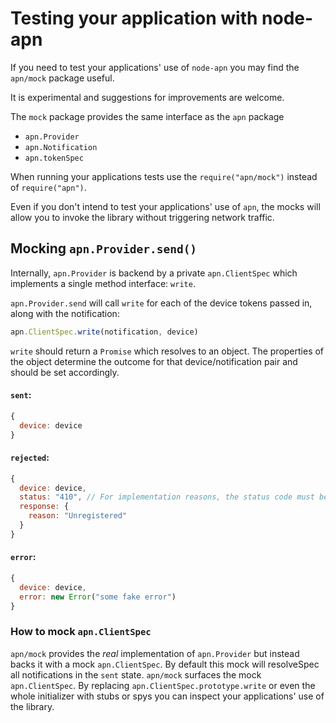 # Testing your application with node-apn

If you need to test your applications' use of `node-apn` you may find the `apn/mock` package useful.

It is experimental and suggestions for improvements are welcome.

The `mock` package provides the same interface as the `apn` package

- `apn.Provider`
- `apn.Notification`
- `apn.tokenSpec`

When running your applications tests use the `require("apn/mock")` instead of `require("apn")`.

Even if you don't intend to test your applications' use of `apn`, the mocks will allow you to invoke the library without triggering network traffic.

## Mocking `apn.Provider.send()`

Internally, `apn.Provider` is backend by a private `apn.ClientSpec` which implements a single method interface: `write`.

`apn.Provider.send` will call `write` for each of the device tokens passed in, along with the notification:

```javascript
apn.ClientSpec.write(notification, device)
```

`write` should return a `Promise` which resolves to an object. The properties of the object determine the outcome for that device/notification pair and should be set accordingly.

#### `sent`:

```javascript
{
  device: device
}
```

#### `rejected`:

```javascript
{
  device: device,
  status: "410", // For implementation reasons, the status code must be a string, not a number
  response: {
    reason: "Unregistered"
  }
}
```

#### `error`:

```javascript
{
  device: device,
  error: new Error("some fake error")
}
```

### How to mock `apn.ClientSpec`

`apn/mock` provides the _real_ implementation of `apn.Provider` but instead backs it with a mock `apn.ClientSpec`. By default this mock will resolveSpec all notifications in the `sent` state. `apn/mock` surfaces the mock `apn.ClientSpec`. By replacing `apn.ClientSpec.prototype.write` or even the whole initializer with stubs or spys you can inspect your applications' use of the library.
